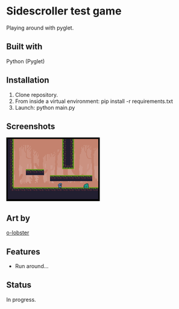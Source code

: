 # Sidescroller test game
Playing around with pyglet.

## Built with
Python (Pyglet) 

## Installation
1. Clone repository.
2. From inside a virtual environment: pip install -r requirements.txt
3. Launch: python main.py

## Screenshots
![](screenshots/screenshot1.png)

## Art by
[o-lobster](https://o-lobster.itch.io/)

## Features
- Run around...

## Status
In progress.
